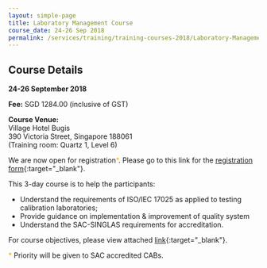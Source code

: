 ```yaml
---
layout: simple-page
title: Laboratory Management Course
course_date: 24-26 Sep 2018
permalink: /services/training/training-courses-2018/Laboratory-Management-Course0830-1895
---
```


## Course Details
**24-26 September 2018**

**Fee:** SGD 1284.00 (inclusive of GST)

**Course Venue:**  
Village Hotel Bugis  
390 Victoria Street, Singapore 188061  
(Training room: Quartz 1, Level 6)

We are now open for registration<span style="color:orange;">*</span>.  Please go to this link for the [registration form](/files/registration-forms/Registration-form-(LM-and-IA-Sept-2018).docx){:target="_blank"}.

This 3-day course is to help the participants:  
* Understand the requirements of ISO/IEC 17025 as applied to testing calibration laboratories;  
* Provide guidance on implementation & improvement of quality system  
* Understand the SAC-SINGLAS requirements for accreditation.

For course objectives, please view attached [link](/files/training/Lab-Management-Course.pdf){:target="_blank"}.

<span style="color:orange">*</span> Priority will be given to SAC accredited CABs.
